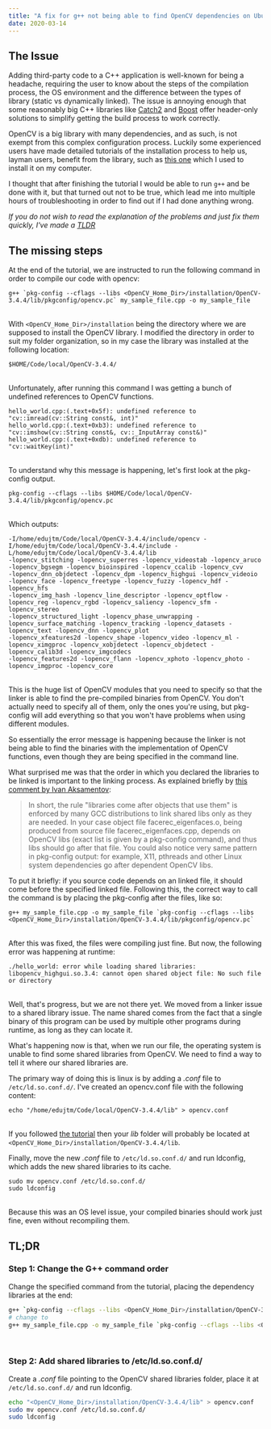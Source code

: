 ```yaml
---
title: "A fix for g++ not being able to find OpenCV dependencies on Ubuntu 18.04"
date: 2020-03-14
---
```


## The Issue

Adding third-party code to a C++ application is well-known for being a headache, requiring the user to know about the steps of the
compilation process, the OS environment and the difference between the types of library (static vs dynamically linked). The issue is
annoying enough that some reasonably big C++ libraries like [Catch2](https://github.com/catchorg/Catch2) and [Boost](https://www.boost.org/) 
offer header-only solutions to simplify getting the build process to work correctly.

OpenCV is a big library with many dependencies, and as such, is not exempt from this complex configuration process. Luckily some experienced
 users have made detailed tutorials of the installation process to help us, layman users, benefit from the library, such as [this one](https://www.learnopencv.com/install-opencv-3-4-4-on-ubuntu-18-04/) which I used to install it on my computer.

 I thought that after finishing the tutorial I would be able to run `g++` and be done with it, but that turned out not to be true, which lead me into
 multiple hours of troubleshooting in order to find out if I had done anything wrong.

 *If you do not wish to read the explanation of the problems and just fix them quickly, I've made a [TLDR](#tldr)*

 ## The missing steps

At the end of the tutorial, we are instructed to run the following command in order to compile our code with opencv:

```bash{promptUser: edujtm}
g++ `pkg-config --cflags --libs <OpenCV_Home_Dir>/installation/OpenCV-3.4.4/lib/pkgconfig/opencv.pc` my_sample_file.cpp -o my_sample_file
```
\
With `<OpenCV_Home_Dir>/installation` being the directory where we are supposed to install the OpenCV library. I modified the directory in order to suit my
folder organization, so in my case the library was installed at the following location: 

```
$HOME/Code/local/OpenCV-3.4.4/
```
\
Unfortunately, after running this command I was getting a bunch of undefined references to OpenCV functions.

```
hello_world.cpp:(.text+0x5f): undefined reference to "cv::imread(cv::String const&, int)"
hello_world.cpp:(.text+0xb3): undefined reference to "cv::imshow(cv::String const&, cv::_InputArray const&)"
hello_world.cpp:(.text+0xdb): undefined reference to "cv::waitKey(int)"
```
\
To understand why this message is happening, let's first look at the pkg-config output.

```bash{promptUser: edujtm}
pkg-config --cflags --libs $HOME/Code/local/OpenCV-3.4.4/lib/pkgconfig/opencv.pc
```
\
Which outputs:

```
-I/home/edujtm/Code/local/OpenCV-3.4.4/include/opencv -I/home/edujtm/Code/local/OpenCV-3.4.4/include -L/home/edujtm/Code/local/OpenCV-3.4.4/lib 
-lopencv_stitching -lopencv_superres -lopencv_videostab -lopencv_aruco -lopencv_bgsegm -lopencv_bioinspired -lopencv_ccalib -lopencv_cvv 
-lopencv_dnn_objdetect -lopencv_dpm -lopencv_highgui -lopencv_videoio -lopencv_face -lopencv_freetype -lopencv_fuzzy -lopencv_hdf -lopencv_hfs 
-lopencv_img_hash -lopencv_line_descriptor -lopencv_optflow -lopencv_reg -lopencv_rgbd -lopencv_saliency -lopencv_sfm -lopencv_stereo 
-lopencv_structured_light -lopencv_phase_unwrapping -lopencv_surface_matching -lopencv_tracking -lopencv_datasets -lopencv_text -lopencv_dnn -lopencv_plot 
-lopencv_xfeatures2d -lopencv_shape -lopencv_video -lopencv_ml -lopencv_ximgproc -lopencv_xobjdetect -lopencv_objdetect -lopencv_calib3d -lopencv_imgcodecs 
-lopencv_features2d -lopencv_flann -lopencv_xphoto -lopencv_photo -lopencv_imgproc -lopencv_core
```
\
This is the huge list of OpenCV modules that you need to specify so that the linker is able to find the pre-compiled binaries from OpenCV. You don't actually need to specify all of them, only the ones you're using, but pkg-config will add everything so that you won't have problems when using different modules.

So essentially the error message is happening because the linker is not being able to find the binaries with the implementation of OpenCV functions, even though they are being specified in the command line.

What surprised me was that the order in which you declared the libraries to be linked is important to the linking process. As explained briefly by [this comment by Ivan Aksamentov](https://stackoverflow.com/questions/31634757/how-to-correct-undefined-reference-error-in-compiling-opencv/31635489#31635489):

> In short, the rule "libraries come after objects that use them" is enforced by many GCC distributions to link shared libs only as they are needed. In your case object file facerec_eigenfaces.o, being produced from source file facerec_eigenfaces.cpp, depends on OpenCV libs (exact list is given by a pkg-config command), and thus libs should go after that file. You could also notice very same pattern in pkg-config output: for example, X11, pthreads and other Linux system dependencies go after dependent OpenCV libs.

To put it briefly: if you source code depends on an linked file, it should come before the specified linked file. Following this, the correct way to call the command is by placing the pkg-config after the files, like so:

```bash{promptUser: edujtm}
g++ my_sample_file.cpp -o my_sample_file `pkg-config --cflags --libs <OpenCV_Home_Dir>/installation/OpenCV-3.4.4/lib/pkgconfig/opencv.pc`
```
\
After this was fixed, the files were compiling just fine. But now, the following error was happening at runtime:

```
./hello_world: error while loading shared libraries: libopencv_highgui.so.3.4: cannot open shared object file: No such file or directory
```
\
Well, that's progress, but we are not there yet. We moved from a linker issue to a shared library issue. The name shared comes from the fact that a single binary of this program can be used by multiple other programs during runtime, as long as they can locate it. 

What's happening now is that, when we run our file, the operating system is unable to find some shared libraries from OpenCV. We need to find a way to tell it where our shared libraries are.

The primary way of doing this is linux is by adding a *.conf* file to `/etc/ld.so.conf.d/`. I've created an opencv.conf file with the following content:

```bash{promptUser: edujtm}
echo "/home/edujtm/Code/local/OpenCV-3.4.4/lib" > opencv.conf
```
\
If you followed [the tutorial](https://www.learnopencv.com/install-opencv-3-4-4-on-ubuntu-18-04/) then your *lib* folder will probably be located at `<OpenCV_Home_Dir>/installation/OpenCV-3.4.4/lib`. 

Finally, move the new *.conf* file to `/etc/ld.so.conf.d/` and run ldconfig, which adds the new shared libraries to its cache.

```bash{promptUser: edujtm}
sudo mv opencv.conf /etc/ld.so.conf.d/
sudo ldconfig
```
\
Because this was an OS level issue, your compiled binaries should work just fine, even without recompiling them.

## TL;DR

### Step 1: Change the G++ command order

Change the specified command from the tutorial, placing the dependency libraries at the end:

```bash
g++ `pkg-config --cflags --libs <OpenCV_Home_Dir>/installation/OpenCV-3.4.4/lib/pkgconfig/opencv.pc` my_sample_file.cpp -o my_sample_file
# change to 
g++ my_sample_file.cpp -o my_sample_file `pkg-config --cflags --libs <OpenCV_Home_Dir>/installation/OpenCV-3.4.4/lib/pkgconfig/opencv.pc`
```
<br/>

### Step 2: Add shared libraries to /etc/ld.so.conf.d/

Create a *.conf* file pointing to the OpenCV shared libraries folder, place it at `/etc/ld.so.conf.d/` and run ldconfig.

```bash
echo "<OpenCV_Home_Dir>/installation/OpenCV-3.4.4/lib" > opencv.conf
sudo mv opencv.conf /etc/ld.so.conf.d/
sudo ldconfig
```

